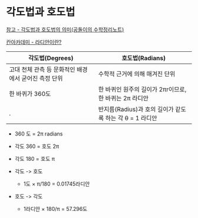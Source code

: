 # 각도법과 호도법

[참고 - 각도법과 호도법의 의미(공돌이의 수학정리노트)](https://angeloyeo.github.io/2019/06/04/2-1-angle_rad.html)

[칸아카데미 - 라디안이란?](https://ko.khanacademy.org/math/trigonometry/unit-circle-trig-func/intro-to-radians-trig/v/introduction-to-radians?modal=1)


| 각도법(Degrees) | 호도법(Radians) |
| --- | --- |
| 고대 천체 관측 등 문화적인 배경에서 굳어진 측정 단위 | 수학적 근거에 의해 매겨진 단위 |
| 한 바퀴가 360도 | 한 바퀴인 원주의 길이가 2πr이므로, 한 바퀴는 2π 라디안 | 
| . | 반지름(Radius)과 호의 길이가 같도록 하는 각 θ = 1 라디안 |

- 360 도 = 2π radians
- 각도 360 = 호도 2π
- 각도 180 = 호도 π

- 각도 -> 호도
  - 1도 × π/180 = 0.01745라디안
- 호도 -> 각도
  - 1라디안 × 180/π = 57.296도
